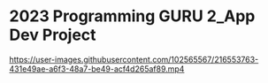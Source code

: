 # 2023 Programming GURU 2_App Dev Project


https://user-images.githubusercontent.com/102565567/216553763-431e49ae-a6f3-48a7-be49-acf4d265af89.mp4

